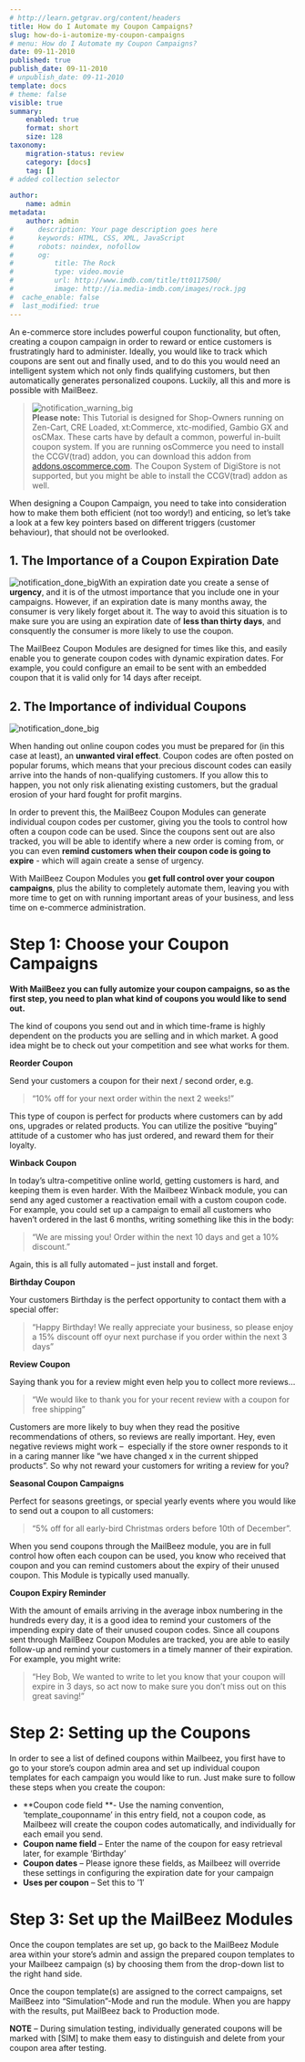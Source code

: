 ```yaml
---
# http://learn.getgrav.org/content/headers
title: How do I Automate my Coupon Campaigns?
slug: how-do-i-automize-my-coupon-campaigns
# menu: How do I Automate my Coupon Campaigns?
date: 09-11-2010
published: true
publish_date: 09-11-2010
# unpublish_date: 09-11-2010
template: docs
# theme: false
visible: true
summary:
    enabled: true
    format: short
    size: 128
taxonomy:
    migration-status: review
    category: [docs]
    tag: []
# added collection selector

author:
    name: admin
metadata:
    author: admin
#      description: Your page description goes here
#      keywords: HTML, CSS, XML, JavaScript
#      robots: noindex, nofollow
#      og:
#          title: The Rock
#          type: video.movie
#          url: http://www.imdb.com/title/tt0117500/
#          image: http://ia.media-imdb.com/images/rock.jpg
#  cache_enable: false
#  last_modified: true
---
```


An e-commerce store includes powerful coupon functionality, but often, creating a coupon campaign in order to reward or entice customers is frustratingly hard to administer. Ideally, you would like to track which coupons are sent out and finally used, and to do this you would need an intelligent system which not only finds qualifying customers, but then automatically generates personalized coupons. Luckily, all this and more is possible with MailBeez.

> ![](http://www.mailbeez.com/wp-content/uploads/2010/09/notification_warning_big.png "notification_warning_big")  
> **Please note:** This Tutorial is designed for Shop-Owners running on Zen-Cart, CRE Loaded, xt:Commerce, xtc-modified, Gambio GX and osCMax. These carts have by default a common, powerful in-built coupon system. If you are running osCommerce you need to install the CCGV(trad) addon, you can download this addon from [addons.oscommerce.com](http://addons.oscommerce.com/info/4135). The Coupon System of DigiStore is not supported, but you might be able to install the CCGV(trad) addon as well.

When designing a Coupon Campaign, you need to take into consideration how to make them both efficient (not too wordy!) and enticing, so let’s take a look at a few key pointers based on different triggers (customer behaviour), that should not be overlooked.

## 1. The Importance of a Coupon Expiration Date

![](http://www.mailbeez.com/wp-content/uploads/2010/09/notification_done_big.png "notification_done_big")With an expiration date you create a sense of **urgency**, and it is of the utmost importance that you include one in your campaigns. However, if an expiration date is many months away, the consumer is very likely forget about it. The way to avoid this situation is to make sure you are using an expiration date of **less than thirty days**, and consquently the consumer is more likely to use the coupon.

The MailBeez Coupon Modules are designed for times like this, and easily enable you to generate coupon codes with dynamic expiration dates. For example, you could configure an email to be sent with an embedded coupon that it is valid only for 14 days after receipt.

## 2. The Importance of individual Coupons

![](http://www.mailbeez.com/wp-content/uploads/2010/09/notification_done_big.png "notification_done_big")

When handing out online coupon codes you must be prepared for (in this case at least), an **unwanted viral effect**. Coupon codes are often posted on popular forums, which means that your precious discount codes can easily arrive into the hands of non-qualifying customers. If you allow this to happen, you not only risk alienating existing customers, but the gradual erosion of your hard fought for profit margins.

In order to prevent this, the MailBeez Coupon Modules can generate individual coupon codes per customer, giving you the tools to control how often a coupon code can be used. Since the coupons sent out are also tracked, you will be able to identify where a new order is coming from, or you can even **remind customers when their coupon code is going to expire** - which will again create a sense of urgency.

With MailBeez Coupon Modules you **get full control over your coupon campaigns**, plus the ability to completely automate them, leaving you with more time to get on with running important areas of your business, and less time on e-commerce administration.

# Step 1: Choose your Coupon Campaigns

**With MailBeez you can fully automize your coupon campaigns, so as the first step, you need to plan what kind of coupons you would like to send out.**

The kind of coupons you send out and in which time-frame is highly dependent on the products you are selling and in which market. A good idea might be to check out your competition and see what works for them.

**Reorder Coupon**

Send your customers a coupon for their next / second order, e.g.

> “10% off for your next order within the next 2 weeks!”

This type of coupon is perfect for products where customers can by add ons, upgrades or related products. You can utilize the positive “buying” attitude of a customer who has just ordered, and reward them for their loyalty.

**Winback Coupon**

In today’s ultra-competitive online world, getting customers is hard, and keeping them is even harder. With the Mailbeez Winback module, you can send any aged customer a reactivation email with a custom coupon code. For example, you could set up a campaign to email all customers who haven’t ordered in the last 6 months, writing something like this in the body:

> “We are missing you! Order within the next 10 days and get a 10% discount.”

Again, this is all fully automated – just install and forget.

**Birthday Coupon**

Your customers Birthday is the perfect opportunity to contact them with a special offer:

> “Happy Birthday! We really appreciate your business, so please enjoy a 15% discount off oyur next purchase if you order within the next 3 days”

**Review Coupon**

Saying thank you for a review might even help you to collect more reviews…

> “We would like to thank you for your recent review with a coupon for free shipping”

Customers are more likely to buy when they read the positive recommendations of others, so reviews are really important. Hey, even negative reviews might work –  especially if the store owner responds to it in a caring manner like “we have changed x in the current shipped products”. So why not reward your customers for writing a review for you?

**Seasonal Coupon Campaigns**

Perfect for seasons greetings, or special yearly events where you would like to send out a coupon to all customers:

> “5% off for all early-bird Christmas orders before 10th of December”.

When you send coupons through the MailBeez module, you are in full control how often each coupon can be used, you know who received that coupon and you can remind customers about the expiry of their unused coupon. This Module is typically used manually.

**Coupon Expiry Reminder**

With the amount of emails arriving in the average inbox numbering in the hundreds every day, it is a good idea to remind your customers of the impending expiry date of their unused coupon codes. Since all coupons sent through MailBeez Coupon Modules are tracked, you are able to easily follow-up and remind your customers in a timely manner of their expiration. For example, you might write:

> “Hey Bob, We wanted to write to let you know that your coupon will expire in 3 days, so act now to make sure you don’t miss out on this great saving!”

# Step 2: Setting up the Coupons

In order to see a list of defined coupons within Mailbeez, you first have to go to your store’s coupon admin area and set up individual coupon templates for each campaign you would like to run. Just make sure to follow these steps when you create the coupon:

- **Coupon code field **- Use the naming convention, ‘template\_couponname’ in this entry field, not a coupon code, as Mailbeez will create the coupon codes automatically, and individually for each email you send.
- **Coupon name field** – Enter the name of the coupon for easy retrieval later, for example ‘Birthday’
- **Coupon dates** – Please ignore these fields, as Mailbeez will override these settings in configuring the expiration date for your campaign
- **Uses per coupon** – Set this to ’1′

# Step 3: Set up the MailBeez Modules

Once the coupon templates are set up, go back to the MailBeez Module area within your store’s admin and assign the prepared coupon templates to your Mailbeez campaign (s) by choosing them from the drop-down list to the right hand side.

Once the coupon template(s) are assigned to the correct campaigns, set MailBeez into “Simulation”-Mode and run the module. When you are happy with the results, put MailBeez back to Production mode.

**NOTE** – During simulation testing, individually generated coupons will be marked with [SIM] to make them easy to distinguish and delete from your coupon area after testing.

 
